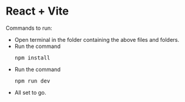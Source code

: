 # React + Vite
Commands to run: <br>
<ul>
  <li>Open terminal in the folder containing the above files and folders.</li>
  <li> Run the command <pre>npm install</pre></li>
  <li>Run the command <pre>npm run dev</pre></li>
  <li>All set to go.</li>
</ul>
